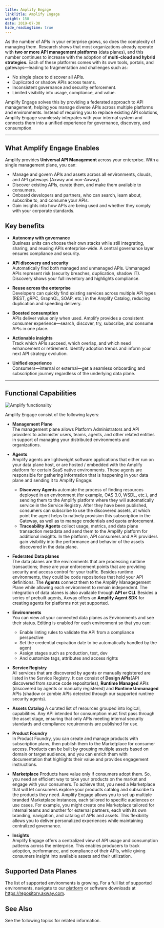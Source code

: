 ```yaml
---
title: Amplify Engage
linkTitle: Amplify Engage
weight: 150
date: 2019-07-30
hide_readingtime: true
---
```


As the number of APIs in your enterprise grows, so does the complexity of managing them. Research shows that most organizations already operate with **two or more API management platforms** (data planes), and this number continues to increase with the adoption of **multi-cloud and hybrid strategies**.
Each of these platforms comes with its own tools, portals, and gateways—leading to fragmentation and challenges such as:

* No single place to discover all APIs.
* Duplicated or shadow APIs across teams.
* Inconsistent governance and security enforcement.
* Limited visibility into usage, compliance, and value.
  
Amplify Engage solves this by providing a federated approach to API management, helping you manage diverse APIs across multiple platforms and environments. Instead of requiring you to replace existing API solutions, Amplify Engage seamlessly integrates with your internal system and connects them into a unified experience for governance, discovery, and consumption.

***

## What Amplify Engage Enables

Amplify provides **Universal API Management** across your enterprise. With a single management plane, you can:

* Manage and govern APIs and assets across all environments, clouds, and API gateways (Axway and non-Axway).
* Discover existing APIs, curate them, and make them available to consumers.
* Onboard developers and partners, who can search, learn about, subscribe to, and consume your APIs.
* Gain insights into how APIs are being used and whether they comply with your corporate standards.

## Key benefits

- **Autonomy with governance**  
  Business units can choose their own stacks while still integrating, sharing, and reusing APIs enterprise-wide. A central governance layer ensures compliance and security.

- **API discovery and security**  
  Automatically find both managed and unmanaged APIs. Unmanaged APIs represent risk (security breaches, duplication, shadow IT). Discovery shows your full inventory and highlights compliance.

- **Reuse across the enterprise**  
  Developers can quickly find existing services across multiple API types (REST, gRPC, GraphQL, SOAP, etc.) in the Amplify Catalog, reducing duplication and speeding delivery.

- **Boosted consumption**  
  APIs deliver value only when used. Amplify provides a consistent consumer experience—search, discover, try, subscribe, and consume APIs in one place.

- **Actionable insights**  
  Track which APIs succeed, which overlap, and which need enhancement or retirement. Identify adoption trends and inform your next API strategy evolution.

- **Unified experience**  
  Consumers—internal or external—get a seamless onboarding and subscription journey regardless of the underlying data plane.

***

## Functional Capabilities

![Amplify functionality](/Images/Overview/amplify-platform-overview.png)

Amplify Engage consist of the following layers:

- **Management Plane**  
  The management plane allows Platform Administrators and API providers to administer users, teams, agents, and other related entities in support of managing your distributed environments and organizations.

- **Agents**  
  Amplify agents are lightweight software applications that either run on your data plane host, or are hosted / embedded with the Amplify platform for certain SaaS native environments. These agents are responsible for gathering information that is happening in your data plane and sending it to Amplify Engage:
  
  - **Discovery Agents** automate the process of finding resources deployed in an environment (for example, OAS 3.0, WSDL, etc.), and sending them to the Amplify platform where they will automatically service in the Service Registry. After they have been published, consumers can subscribe to use the discovered assets, at which point the agent helps to natively provision this subscription in the Gateway, as well as to manage credentials and quota enforcement.
  - **Traceability Agents** collect usage, metrics, and data plane transaction metadata and send them to the Amplify platform for additional insights. In the platform, API consumers and API providers gain visibility into the performance and behavior of the assets discovered in the data plane.

- **Federated Data planes**  
  The data planes are the environments that are processing runtime transactions; these are your enforcement points that are providing security and access control for your traffic. Besides runtime environments, they could be code repositories that hold your API definitions. The **Agents** connect them to the Amplify Managegement Plane while allowing each environment to remain independent. The integration of data planes is also available through **API or CLI**. Besides a series of prebuilt agents, Axway offers an **Amplify Agent SDK** for creating agents for platforms not yet supported.

- **Environments**  
  You can view all your connected data planes as Environments and see their status. Editing is enabled for each environment so that you can:

  - Enable linting rules to validate the API from a compliance perspective
  - Set the credential expiration date to be automatically handled by the agent
  - Assign stages such as production, test, dev
  - And customize tags, attributes and access rights

- **Service Registry**  
 All services that are discovered by agents or manually registered are listed in the Service Registry. It can consist of **Design APIs**(API discovered from source code repositories), **Runtime Managed** APIs (discovered by agents or manually registered​) and **Runtime Unmanaged** APIs (shadow or zombie APIs detected through our supported runtime security agents).​

- **Assets Catalog**
  A curated list of resources grouped into logical, capabilities. Any API intended for consumption must first pass through the asset stage, ensuring that only APIs meeting internal security standards and compliance requirements are published for use.
  
- **Product Foundry**  
  In Product Foundry, you can create and manage products with subscription plans, then publish them to the Marketplace for consumer access. Products can be built by grouping multiple assets based on domain or target audience, and you can enrich them with documentation that highlights their value and provides engagement instructions.
  
- **Marketplace**
  Products have value only if consumers adopt them. So, you need an efficient way to take your products on the market and engage with your consumers. To achieve that, you need a Marketplace that will let consumers explore your products catalog and subscribe to the products they need. Amplify Engage allows you to set up multiple branded Marketplace instances, each tailored to specific audiences or use cases. For example, you might create one Marketplace tailored for internal teams and another for external partners, each with its own branding, navigation, and catalog of APIs and assets. This flexibility allows you to deliver personalized experiences while maintaining centralized governance.

- **Insights**  
  Amplify Engage offers a centralized view of API usage and consumption patterns across the enterprise. This enables producers to track adoption, performance, and compliance of their APIs, while giving consumers insight into available assets and their utilization.

## Supported Data Planes
The list of supported environments is growing. For a full list of supported environments, navigate to our [platform](https:/platform.axway.com/) or software downloads at <https://repository.axway.com>.

## See Also

See the following topics for related information.
